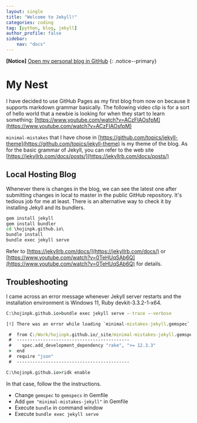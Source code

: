 ```yaml
---
layout: single
title: "Welcome to Jekyll!"
categories: coding
tag: [python, blog, jekyll]
author_profile: false
sidebar:
    nav: "docs"
---
```

**[Notice]** [Open my personal blog in GitHub](https://hojinpk.github.io/)
{: .notice--primary}
# My Nest
I have decided to use GitHub Pages as my first blog from now on because it supports markdown grammar basically. The following video clip is for a sort of hello world that a newbie is looking for when they start to learn something; [https://www.youtube.com/watch?v=ACzFIAOsfpM](https://www.youtube.com/watch?v=ACzFIAOsfpM)

`minimal-mistakes` that I have chose in [https://github.com/topics/jekyll-theme](https://github.com/topics/jekyll-theme) is my theme of the blog. As for the basic grammar of Jekyll, you can refer to the web site [https://jekyllrb.com/docs/posts/](https://jekyllrb.com/docs/posts/)
## Local Hosting Blog
Whenever there is changes in the blog, we can see the latest one after submitting changes in local to master in the public GitHub repository. It's tedious job for me at least. There is an alternative way to check it by installing Jekyll and its bundlers. 

```bat
gem install jekyll
gem install bundler
cd \hojinpk.github.io\
bundle install
bundle exec jekyll serve
```
Refer to [https://jekyllrb.com/docs/](https://jekyllrb.com/docs/) or [https://www.youtube.com/watch?v=0TeHUqSAb6Q](https://www.youtube.com/watch?v=0TeHUqSAb6Q) for  details.
## Troubleshooting
I came across an error message whenever Jekyll server restarts and the installation environment is Windows 11, Ruby devkit-3.3.2-1-x64. 

```bat
C:\hojinpk.github.io>bundle exec jekyll serve --trace --verbose

[!] There was an error while loading `minimal-mistakes-jekyll.gemspec`: No such file or directory @ rb_sysopen - package.json. Bundler cannot continue.

 #  from C:/Work/hojinpk.github.io/_site/minimal-mistakes-jekyll.gemspec:3
 #  -------------------------------------------
 #    spec.add_development_dependency "rake", ">= 12.3.3"
 >  end
 #  require "json"
 #  -------------------------------------------

C:\hojinpk.github.io>ridk enable
```

In that case, follow the the instructions.
- Change `gemspec` to `gemspecs` in Gemfile
- Add `gem "minimal-mistakes-jekyll"` in Gemfile
- Execute `bundle` in command window
- Execute `bundle exec jekyll serve`
